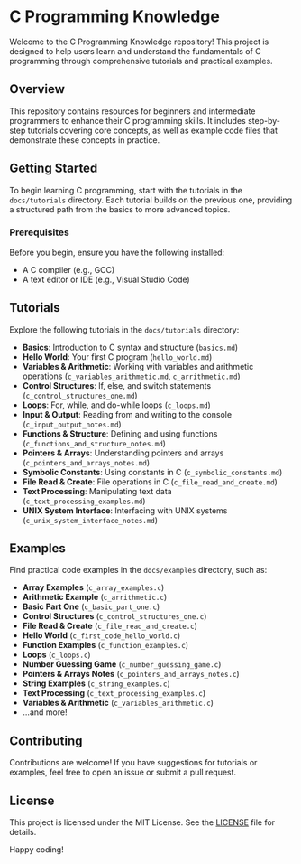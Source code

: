 # C Programming Knowledge

Welcome to the C Programming Knowledge repository! This project is designed to help users learn and understand the fundamentals of C programming through comprehensive tutorials and practical examples.

## Overview

This repository contains resources for beginners and intermediate programmers to enhance their C programming skills. It includes step-by-step tutorials covering core concepts, as well as example code files that demonstrate these concepts in practice.

## Getting Started

To begin learning C programming, start with the tutorials in the `docs/tutorials` directory. Each tutorial builds on the previous one, providing a structured path from the basics to more advanced topics.

### Prerequisites

Before you begin, ensure you have the following installed:

- A C compiler (e.g., GCC)
- A text editor or IDE (e.g., Visual Studio Code)

## Tutorials

Explore the following tutorials in the `docs/tutorials` directory:

- **Basics**: Introduction to C syntax and structure (`basics.md`)
- **Hello World**: Your first C program (`hello_world.md`)
- **Variables & Arithmetic**: Working with variables and arithmetic operations (`c_variables_arithmetic.md`, `c_arrithmetic.md`)
- **Control Structures**: If, else, and switch statements (`c_control_structures_one.md`)
- **Loops**: For, while, and do-while loops (`c_loops.md`)
- **Input & Output**: Reading from and writing to the console (`c_input_output_notes.md`)
- **Functions & Structure**: Defining and using functions (`c_functions_and_structure_notes.md`)
- **Pointers & Arrays**: Understanding pointers and arrays (`c_pointers_and_arrays_notes.md`)
- **Symbolic Constants**: Using constants in C (`c_symbolic_constants.md`)
- **File Read & Create**: File operations in C (`c_file_read_and_create.md`)
- **Text Processing**: Manipulating text data (`c_text_processing_examples.md`)
- **UNIX System Interface**: Interfacing with UNIX systems (`c_unix_system_interface_notes.md`)

## Examples

Find practical code examples in the `docs/examples` directory, such as:

- **Array Examples** (`c_array_examples.c`)
- **Arithmetic Example** (`c_arrithmetic.c`)
- **Basic Part One** (`c_basic_part_one.c`)
- **Control Structures** (`c_control_structures_one.c`)
- **File Read & Create** (`c_file_read_and_create.c`)
- **Hello World** (`c_first_code_hello_world.c`)
- **Function Examples** (`c_function_examples.c`)
- **Loops** (`c_loops.c`)
- **Number Guessing Game** (`c_number_guessing_game.c`)
- **Pointers & Arrays Notes** (`c_pointers_and_arrays_notes.c`)
- **String Examples** (`c_string_examples.c`)
- **Text Processing** (`c_text_processing_examples.c`)
- **Variables & Arithmetic** (`c_variables_arithmetic.c`)
- ...and more!

## Contributing

Contributions are welcome! If you have suggestions for tutorials or examples, feel free to open an issue or submit a pull request.

## License

This project is licensed under the MIT License. See the [LICENSE](LICENSE) file for details.

Happy coding!